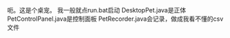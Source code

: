 呃。这是个桌宠。
我一般就点run.bat启动
DesktopPet.java是正体
PetControlPanel.java是控制面板
PetRecorder.java会记录，做成我看不懂的csv文件
